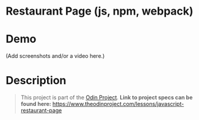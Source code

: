 # Restaurant Page (js, npm, webpack)

# Demo

(Add screenshots and/or a video here.)

# Description

> This project is part of the [Odin Project](https://www.theodinproject.com/).
> __Link to project specs can be found here:__ https://www.theodinproject.com/lessons/javascript-restaurant-page 

